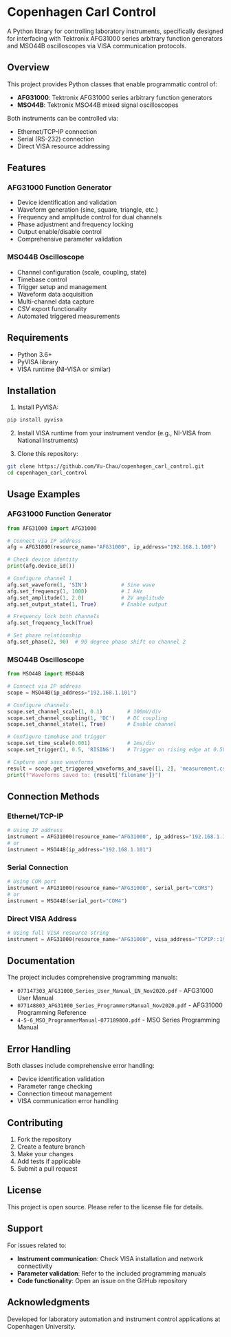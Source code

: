 # Copenhagen Carl Control

A Python library for controlling laboratory instruments, specifically designed for interfacing with Tektronix AFG31000 series arbitrary function generators and MSO44B oscilloscopes via VISA communication protocols.

## Overview

This project provides Python classes that enable programmatic control of:
- **AFG31000**: Tektronix AFG31000 series arbitrary function generators
- **MSO44B**: Tektronix MSO44B mixed signal oscilloscopes

Both instruments can be controlled via:
- Ethernet/TCP-IP connection
- Serial (RS-232) connection
- Direct VISA resource addressing

## Features

### AFG31000 Function Generator
- Device identification and validation
- Waveform generation (sine, square, triangle, etc.)
- Frequency and amplitude control for dual channels
- Phase adjustment and frequency locking
- Output enable/disable control
- Comprehensive parameter validation

### MSO44B Oscilloscope
- Channel configuration (scale, coupling, state)
- Timebase control
- Trigger setup and management
- Waveform data acquisition
- Multi-channel data capture
- CSV export functionality
- Automated triggered measurements

## Requirements

- Python 3.6+
- PyVISA library
- VISA runtime (NI-VISA or similar)

## Installation

1. Install PyVISA:
```bash
pip install pyvisa
```

2. Install VISA runtime from your instrument vendor (e.g., NI-VISA from National Instruments)

3. Clone this repository:
```bash
git clone https://github.com/Vu-Chau/copenhagen_carl_control.git
cd copenhagen_carl_control
```

## Usage Examples

### AFG31000 Function Generator

```python
from AFG31000 import AFG31000

# Connect via IP address
afg = AFG31000(resource_name="AFG31000", ip_address="192.168.1.100")

# Check device identity
print(afg.device_id())

# Configure channel 1
afg.set_waveform(1, 'SIN')           # Sine wave
afg.set_frequency(1, 1000)           # 1 kHz
afg.set_amplitude(1, 2.0)            # 2V amplitude
afg.set_output_state(1, True)        # Enable output

# Frequency lock both channels
afg.set_frequency_lock(True)

# Set phase relationship
afg.set_phase(2, 90)  # 90 degree phase shift on channel 2
```

### MSO44B Oscilloscope

```python
from MSO44B import MSO44B

# Connect via IP address
scope = MSO44B(ip_address="192.168.1.101")

# Configure channels
scope.set_channel_scale(1, 0.1)        # 100mV/div
scope.set_channel_coupling(1, 'DC')    # DC coupling
scope.set_channel_state(1, True)       # Enable channel

# Configure timebase and trigger
scope.set_time_scale(0.001)            # 1ms/div
scope.set_trigger(1, 0.5, 'RISING')    # Trigger on rising edge at 0.5V

# Capture and save waveforms
result = scope.get_triggered_waveforms_and_save([1, 2], 'measurement.csv')
print(f"Waveforms saved to: {result['filename']}")
```

## Connection Methods

### Ethernet/TCP-IP
```python
# Using IP address
instrument = AFG31000(resource_name="AFG31000", ip_address="192.168.1.100")
# or
instrument = MSO44B(ip_address="192.168.1.101")
```

### Serial Connection
```python
# Using COM port
instrument = AFG31000(resource_name="AFG31000", serial_port="COM3")
# or
instrument = MSO44B(serial_port="COM4")
```

### Direct VISA Address
```python
# Using full VISA resource string
instrument = AFG31000(resource_name="AFG31000", visa_address="TCPIP::192.168.1.100::INSTR")
```

## Documentation

The project includes comprehensive programming manuals:
- `077147303_AFG31000_Series_User_Manual_EN_Nov2020.pdf` - AFG31000 User Manual
- `077148803_AFG31000_Series_ProgrammersManual_Nov2020.pdf` - AFG31000 Programming Reference
- `4-5-6_MSO_ProgrammerManual-077189800.pdf` - MSO Series Programming Manual

## Error Handling

Both classes include comprehensive error handling:
- Device identification validation
- Parameter range checking
- Connection timeout management
- VISA communication error handling

## Contributing

1. Fork the repository
2. Create a feature branch
3. Make your changes
4. Add tests if applicable
5. Submit a pull request

## License

This project is open source. Please refer to the license file for details.

## Support

For issues related to:
- **Instrument communication**: Check VISA installation and network connectivity
- **Parameter validation**: Refer to the included programming manuals
- **Code functionality**: Open an issue on the GitHub repository

## Acknowledgments

Developed for laboratory automation and instrument control applications at Copenhagen University.
